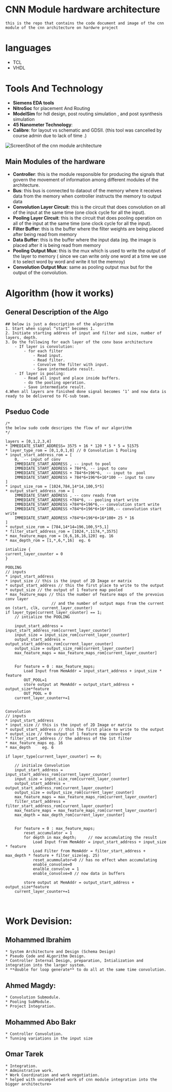 # CNN Module hardware architecture
`
this is the repo that contains the code document and image of the cnn module of the cnn architecture on hardwre project
`
# languages
* TCL
* VHDL
# Tools And Technology
* **Siemens EDA tools**
* **NitroSoc** for placement And Routing
* **ModelSim** for hdl design, post routing simulation , and post sysnthesis simulation 
* **45 Nanometer Technology**: 
* **Calibre**:  for layout vs schematic and GDSII. (this tool was cancelled by course admin due to lack of time .)

![ScreenShot of the cnn module architecture](https://github.com/marait123/CNN_Project/blob/master/cnn_module/doc-images/cnn_schema.JPG?raw=true)
## Main Modules of the hardware 
* **Controller**: this is the module responsible for producing the signals that govern the movement of information among different modules of the architecture.
* **Bus**: this bus is connected to dataout of the memory where it receives data from the memory when controller instructs the memory to output data
* **Convolution Layer Circuit**: this is the circuit that does convolution on all of the input at the same time (one clock cycle for all the input). 
* **Pooling Layer Circuit**: this is the circuit that does pooling operation on all of the input at the same time (one clock cycle for all the input). 
* **Filter Buffer**: this is the buffer where the filter weights are being placed after being read from memory
* **Data Buffer**: this is the buffer where the input data (eg. the image is placed after it is being read from memory
* **Pooling Output Mux**: this is the mux which is used to write the output of the layer to memory ( since we can write only one word at a time we use it to select word by word and write it tot the memroy)
* **Convolution Output Mux**: same as pooling output mux but for the output of the convolution.
# Algorithm (how it works)
## General Description of the Algo
	## below is just a description of the algorithm
	1. Start when signal “start” becomes 1.
	2. Initiate starting address of input and filter and size, number of layers, depth.
	3. Do the following for each layer of the conv base architecture
		- If layer is convolution:
			- for each filter
				- Read input.
				- Read filter.
				- Convolve the filter with input.
				- Save intermediate result.
		- If layer is pooling:
			- Read all input and place inside buffers.
			- do the pooling operation.
			- Save intermediate result.
	4.When all layers are finished done signal becomes ‘1’ and now data is ready to be delivered to FC-sub team.

## Pseduo  Code
```
/*
the below sudo code descripes the flow of our algorithm
*/

layers = [0,1,2,3,4]
* IMMEDIATE_START_ADDRESS= 3575 + 16 * 120 * 5 * 5 = 51575
* layer_type_rom = [0,1,0,1,0] // 0 Convolution 1 Pooling
* input_start_address_rom = [
	0,	-- input of conv
	IMMEDIATE_START_ADDRESS , -- input to pool
	IMMEDIATE_START_ADDRESS + 784*6, -- input to conv
	IMMEDIATE_START_ADDRESS + 784*6+196*6,	-- input to  pool 
	IMMEDIATE_START_ADDRESS + 784*6+196*6+16*100 -- input to conv
] 
* input_size_rom = [1024,784,14*14,100,5*5] 
* output_start_address_rom = [
	IMMEDIATE_START_ADDRESS , -- conv reads from
	IMMEDIATE_START_ADDRESS +784*6, -- pooling start write
	IMMEDIATE_START_ADDRESS +784*6+196*6,-- convolution start write
	IMMEDIATE_START_ADDRESS +784*6+196*6+16*100,-- convolution start write
	IMMEDIATE_START_ADDRESS +784*6+196*6+16*100+ 25 * 16
] 
* output_size_rom = [784,14*14=196,100,5*5,1] 
* filter_start_address_rom = [1024,*,1174,*,3575] 
* max_feature_maps_rom = [6,6,16,16,120] eg. 16 
* max_depth_rom = [1,*,6,*,16] 	eg. 6

intialize {
current_layer_counter = 0
}

POOLING 
// inputs
* input_start_address
* input_size // this is the input of 2D Image or matrix
* output_start_address // this the first place to write to the output
* output_size // the output of 1 feature map pooled
* max_feature_maps // this the number of feature maps of the prevoius conv layer
					// and the number of output maps from the current
on (start, clk, current_layer_counter)
if layer_type[current_layer_counter] == 1;
	// intialize the POOLING

	input_start_address = input_start_address_rom[current_layer_counter]
	input_size = input_size_rom[current_layer_counter]
	output_start_address = output_start_address_rom[current_layer_counter]
	output_size = output_size_rom[current_layer_counter]
	max_feature_maps = max_feature_maps_rom[current_layer_counter]


	For feature = 0 : max_feature_maps;
		Load Input from MemAddr = input_start_address + input_size * feature 
		OUT_POOL=1
		store output at MemAddr = output_start_address + output_size*feature
		OUT_POOL = 0
	current_layer_counter+=1


Convolution 
// inputs
* input_start_address
* input_size // this is the input of 2D Image or matrix
* output_start_address // this the first place to write to the output
* output_size // the output of 1 feature map convolved
* filter_start_address // the address of the 1st filter
* max_feature_maps eg. 16 
* max_depth 	eg. 6

if layer_type[current_layer_counter] == 0;

	// initialze Convolution	
	input_start_address = input_start_address_rom[current_layer_counter]
	input_size = input_size_rom[current_layer_counter]
	output_start_address = output_start_address_rom[current_layer_counter]
	output_size = output_size_rom[current_layer_counter]
	max_feature_maps = max_feature_maps_rom[current_layer_counter]
	filter_start_address = filter_start_address_rom[current_layer_counter]
	max_feature_maps = max_feature_maps_rom[current_layer_counter]
	max_depth = max_depth_rom[current_layer_counter]


	For feature = 0 : max_feature_maps;
		reset_accumulator = 1
		for depth in max_depth;		// now accumulating the result
			Load Input from MemAddr = input_start_address + input_size * feature 
			Load Filter from MemAddr = filter_start_address + max_depth * feature + filter_size(eg. 25)
			reset_acummulator=0	// has no effect when accumulating
			enable_convolve=0
			enalble_convolve = 1
			enable_convolve=0 // now data in buffers
			
		store output at MemAddr = output_start_address + output_size*feature
	current_layer_counter+=1

	
```
# Work Devision:
## Mohammed Ibrahim
	* System Architecture and Design (Schema Design) 
	* Pseudo Code and ALgorithm Design.
	* Controller Internal Design, preparation, Intialization and integration into the larger system.
	* **double for loop generate** to do all at the same time convolution.
## Ahmed Magdy:
	* Convolution Submodule.
	* Pooling SubModule.
	* Project Integration.
## Mohammed Abo Bakr
	* Controller Convolution.
	* Tunning variations in the input size
## Omar Tarek
	* Integration.
	* Adminstrative work.
	* Work Coordination and work negotiation.
	* helped with uncompeleted work of cnn module integration into the bigger architecture>